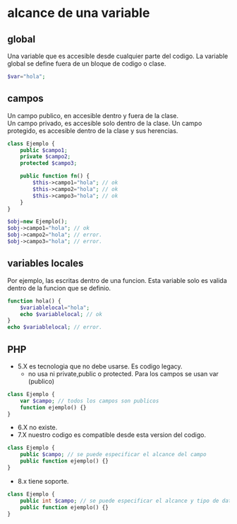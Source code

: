 # alcance de una variable

## global

Una variable que es accesible desde cualquier parte del codigo. La variable global se define fuera de un bloque de codigo o clase.

```php
$var="hola";
```

## campos

Un campo publico, en accesible dentro y fuera de la clase.  
Un campo privado, es accesible solo dentro de la clase.
Un campo protegido, es accesible dentro de la clase y sus herencias.


```php
class Ejemplo {
    public $campo1;
    private $campo2;
    protected $campo3;

    public function fn() {
        $this->campo1="hola"; // ok
        $this->campo2="hola"; // ok
        $this->campo3="hola"; // ok
    }
}

$obj=new Ejemplo();
$obj->campo1="hola"; // ok
$obj->campo2="hola"; // error.
$obj->campo3="hola"; // error.
```

## variables locales
Por ejemplo, las escritas dentro de una funcion.
Esta variable solo es valida dentro de la funcion que se definio.

```php
function hola() {
    $variablelocal="hola";
    echo $variablelocal; // ok
}
echo $variablelocal; // error.
```

## PHP

* 5.X es tecnologia que no debe usarse. Es codigo legacy.
  * no usa ni private,public o protected. Para los campos se usan var (publico)

```php
class Ejemplo {
    var $campo; // todos los campos son publicos
    function ejemplo() {}
}
```

* 6.X no existe.
* 7.X nuestro codigo es compatible desde esta version del codigo.

```php
class Ejemplo {
    public $campo; // se puede especificar el alcance del campo
    public function ejemplo() {}
}
```

* 8.x tiene soporte.

```php
class Ejemplo {
    public int $campo; // se puede especificar el alcance y tipo de dato
    public function ejemplo() {}
}
```




